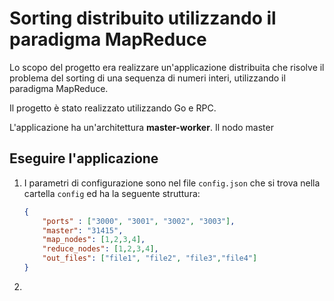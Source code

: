 # Sorting distribuito utilizzando il paradigma MapReduce

Lo scopo del progetto era realizzare un'applicazione distribuita che risolve il problema del sorting di una sequenza di numeri interi, utilizzando il paradigma MapReduce.

Il progetto è stato realizzato utilizzando Go e RPC.

L'applicazione ha un'architettura **master-worker**.
Il nodo master 

## Eseguire l'applicazione

1. I parametri di configurazione sono nel file `config.json` che si trova nella cartella `config` ed ha la seguente struttura:

    ```json
    {
        "ports" : ["3000", "3001", "3002", "3003"],
        "master": "31415",
        "map_nodes": [1,2,3,4],
        "reduce_nodes": [1,2,3,4],
        "out_files": ["file1", "file2", "file3","file4"]
    }
    ```
    

1.




